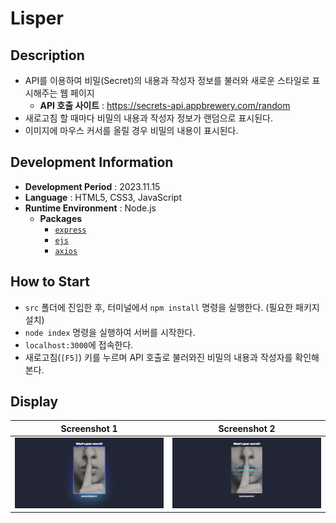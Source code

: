 # Lisper

## Description

- API를 이용하여 비밀(Secret)의 내용과 작성자 정보를 불러와 새로운 스타일로 표시해주는 웹 페이지
  - **API 호출 사이트** : https://secrets-api.appbrewery.com/random
- 새로고침 할 때마다 비밀의 내용과 작성자 정보가 랜덤으로 표시된다.
- 이미지에 마우스 커서를 올릴 경우 비밀의 내용이 표시된다.

## Development Information

- **Development Period** : 2023.11.15
- **Language** : HTML5, CSS3, JavaScript
- **Runtime Environment** : Node.js
  - **Packages**
    - [`express`](https://www.npmjs.com/package/express)
    - [`ejs`](https://www.npmjs.com/package/ejs)
    - [`axios`](https://www.npmjs.com/package/axios)

## How to Start

- `src` 폴더에 진입한 후, 터미널에서 `npm install` 명령을 실행한다. (필요한 패키지 설치)
- `node index` 명령을 실행하여 서버를 시작한다.
- `localhost:3000`에 접속한다.
- 새로고침(`[F5]`) 키를 누르며 API 호출로 불러와진 비밀의 내용과 작성자를 확인해본다.

## Display

|              Screenshot 1              |              Screenshot 2              |
| :------------------------------------: | :------------------------------------: |
| ![Web Page Screenshot 1](picture1.png) | ![Web Page Screenshot 2](picture2.png) |
